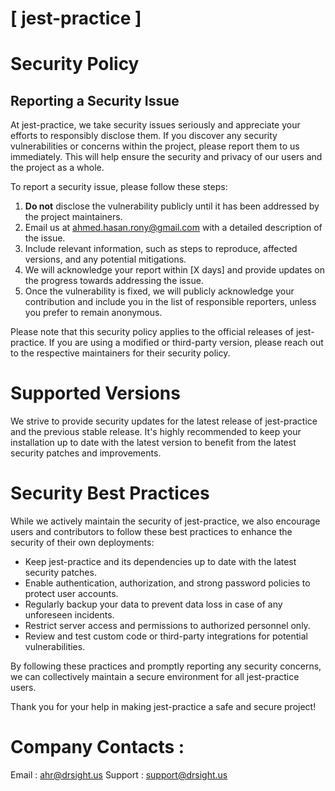 # [ jest-practice ]

# Security Policy

## Reporting a Security Issue

At jest-practice, we take security issues seriously and appreciate your efforts to responsibly disclose them. If you discover any security vulnerabilities or concerns within the project, please report them to us immediately. This will help ensure the security and privacy of our users and the project as a whole.

To report a security issue, please follow these steps:

1. **Do not** disclose the vulnerability publicly until it has been addressed by the project maintainers.
2. Email us at [ahmed.hasan.rony@gmail.com](mailto:ahmed.hasan.rony@gmail.com) with a detailed description of the issue.
3. Include relevant information, such as steps to reproduce, affected versions, and any potential mitigations.
4. We will acknowledge your report within [X days] and provide updates on the progress towards addressing the issue.
5. Once the vulnerability is fixed, we will publicly acknowledge your contribution and include you in the list of responsible reporters, unless you prefer to remain anonymous.

Please note that this security policy applies to the official releases of jest-practice. If you are using a modified or third-party version, please reach out to the respective maintainers for their security policy.

# Supported Versions

We strive to provide security updates for the latest release of jest-practice and the previous stable release. It's highly recommended to keep your installation up to date with the latest version to benefit from the latest security patches and improvements.

# Security Best Practices

While we actively maintain the security of jest-practice, we also encourage users and contributors to follow these best practices to enhance the security of their own deployments:

- Keep jest-practice and its dependencies up to date with the latest security patches.
- Enable authentication, authorization, and strong password policies to protect user accounts.
- Regularly backup your data to prevent data loss in case of any unforeseen incidents.
- Restrict server access and permissions to authorized personnel only.
- Review and test custom code or third-party integrations for potential vulnerabilities.

By following these practices and promptly reporting any security concerns, we can collectively maintain a secure environment for all jest-practice users.

Thank you for your help in making jest-practice a safe and secure project!

# Company Contacts : 
Email : [ahr@drsight.us](mailto:ahr@drsight.us)
Support : [support@drsight.us](mailto:support@drsight.us)


